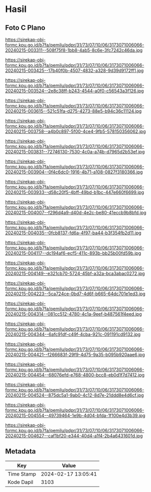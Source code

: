 # Hasil

## Foto C Plano

https://sirekap-obj-formc.kpu.go.id/b7fa/pemilu/pdpr/31/73/07/10/06/3173071006066-20240215-003311--508f75f8-1bb8-4ab5-8c6e-3fc7242c46da.jpg

https://sirekap-obj-formc.kpu.go.id/b7fa/pemilu/pdpr/31/73/07/10/06/3173071006066-20240215-003425--17b40f0b-4507-4832-a328-9d39d9172ff1.jpg

https://sirekap-obj-formc.kpu.go.id/b7fa/pemilu/pdpr/31/73/07/10/06/3173071006066-20240215-003524--2e8c38ff-b243-4544-a0f0-c56543a3f126.jpg

https://sirekap-obj-formc.kpu.go.id/b7fa/pemilu/pdpr/31/73/07/10/06/3173071006066-20240215-003615--521c51fa-d275-4273-88e5-b94c36c11124.jpg

https://sirekap-obj-formc.kpu.go.id/b7fa/pemilu/pdpr/31/73/07/10/06/3173071006066-20240215-003758--a4b0c897-5f00-4ce4-9fb5-578150356062.jpg

https://sirekap-obj-formc.kpu.go.id/b7fa/pemilu/pdpr/31/73/07/10/06/3173071006066-20240215-003831--72746130-7530-4c0a-a74b-d7965d2b53ef.jpg

https://sirekap-obj-formc.kpu.go.id/b7fa/pemilu/pdpr/31/73/07/10/06/3173071006066-20240215-003904--0f4c6dc0-1916-4b71-a108-0827f3180366.jpg

https://sirekap-obj-formc.kpu.go.id/b7fa/pemilu/pdpr/31/73/07/10/06/3173071006066-20240215-003933--d58c20f5-4bff-49bd-b1bc-447e660f6699.jpg

https://sirekap-obj-formc.kpu.go.id/b7fa/pemilu/pdpr/31/73/07/10/06/3173071006066-20240215-004007--f296d4a9-d40d-4e2c-be80-41eccb9b8bfd.jpg

https://sirekap-obj-formc.kpu.go.id/b7fa/pemilu/pdpr/31/73/07/10/06/3173071006066-20240215-004035--0fcb8137-fd6a-4f97-ba44-b3f354fb2d11.jpg

https://sirekap-obj-formc.kpu.go.id/b7fa/pemilu/pdpr/31/73/07/10/06/3173071006066-20240215-004117--dc194af6-ecf5-411c-893b-bb25b00fd59b.jpg

https://sirekap-obj-formc.kpu.go.id/b7fa/pemilu/pdpr/31/73/07/10/06/3173071006066-20240215-004149--e321cb70-5724-45bf-a32a-bca3abac0272.jpg

https://sirekap-obj-formc.kpu.go.id/b7fa/pemilu/pdpr/31/73/07/10/06/3173071006066-20240215-004223--5ca724ce-0bd7-4d6f-b665-64dc701e1ed3.jpg

https://sirekap-obj-formc.kpu.go.id/b7fa/pemilu/pdpr/31/73/07/10/06/3173071006066-20240215-004314--081cc512-4780-4c1a-9eef-b487561f4eed.jpg

https://sirekap-obj-formc.kpu.go.id/b7fa/pemilu/pdpr/31/73/07/10/06/3173071006066-20240215-004344--6afc91df-c49f-4cba-921c-091191cd9132.jpg

https://sirekap-obj-formc.kpu.go.id/b7fa/pemilu/pdpr/31/73/07/10/06/3173071006066-20240215-004421--f266683f-29f9-4d75-9a35-b095b920aae6.jpg

https://sirekap-obj-formc.kpu.go.id/b7fa/pemilu/pdpr/31/73/07/10/06/3173071006066-20240215-004454--68076efd-e768-4800-bcc8-eb0d1f7d7412.jpg

https://sirekap-obj-formc.kpu.go.id/b7fa/pemilu/pdpr/31/73/07/10/06/3173071006066-20240215-004524--875dc5a1-9ab0-4c12-8d7e-21ddd8e4d6cf.jpg

https://sirekap-obj-formc.kpu.go.id/b7fa/pemilu/pdpr/31/73/07/10/06/3173071006066-20240215-004554--49739464-1e9b-4d04-bfda-1f100e4d3b39.jpg

https://sirekap-obj-formc.kpu.go.id/b7fa/pemilu/pdpr/31/73/07/10/06/3173071006066-20240215-004627--caf1bf20-e344-40d4-a1f4-2b4a6431601d.jpg


## Metadata

| Key        | Value               |
| ---------- | ------------------- |
| Time Stamp | 2024-02-17 13:05:41 |
| Kode Dapil | 3103                |




